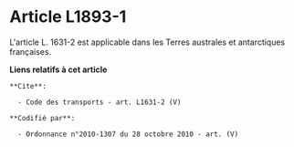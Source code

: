 # Article L1893-1

L'article L. 1631-2 est applicable dans les Terres australes et antarctiques françaises.

**Liens relatifs à cet article**

	**Cite**:

	  - Code des transports - art. L1631-2 (V)

	**Codifié par**:

	  - Ordonnance n°2010-1307 du 28 octobre 2010 - art. (V)

